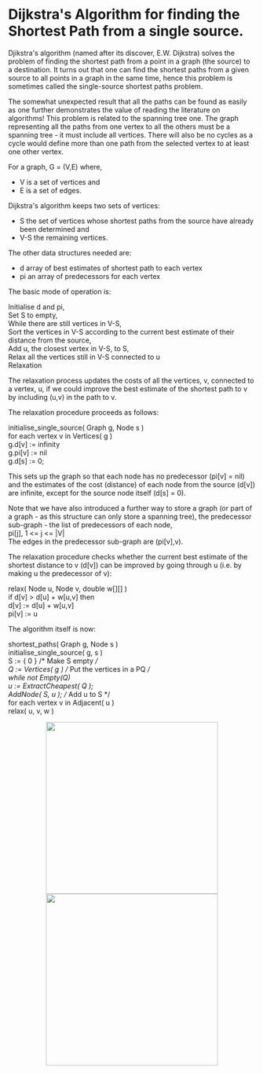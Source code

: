 # Dijkstra's Algorithm for finding the Shortest Path from a single source.

Djikstra's algorithm (named after its discover, E.W. Dijkstra) solves the problem of finding the shortest path from a point in a graph (the source) to a destination. It turns out that one can find the shortest paths from a given source to all points in a graph in the same time, hence this problem is sometimes called the single-source shortest paths problem.

The somewhat unexpected result that all the paths can be found as easily as one further demonstrates the value of reading the literature on algorithms!
This problem is related to the spanning tree one. The graph representing all the paths from one vertex to all the others must be a spanning tree - it must include all vertices. There will also be no cycles as a cycle would define more than one path from the selected vertex to at least one other vertex. 

For a graph,
G = (V,E)	where,	
- V is a set of vertices and
- E is a set of edges.

Dijkstra's algorithm keeps two sets of vertices:
- S	 	the set of vertices whose shortest paths from the source have already been determined and
- V-S	 	the remaining vertices.

The other data structures needed are:
- d	array of best estimates of shortest path to each vertex
- pi	an array of predecessors for each vertex

The basic mode of operation is:

  Initialise d and pi,<br />
  Set S to empty,<br />
  While there are still vertices in V-S,<br />
  Sort the vertices in V-S according to the current best estimate of their distance from the source,<br />
  Add u, the closest vertex in V-S, to S,<br />
  Relax all the vertices still in V-S connected to u<br />
  Relaxation<br />

The relaxation process updates the costs of all the vertices, v, connected to a vertex, u, if we could improve the best estimate of the shortest path to v by including (u,v) in the path to v.

The relaxation procedure proceeds as follows:

initialise_single_source( Graph g, Node s )<br />
   for each vertex v in Vertices( g )<br />
       g.d[v] := infinity<br />
       g.pi[v] := nil<br />
   g.d[s] := 0;<br />
   
This sets up the graph so that each node has no predecessor (pi[v] = nil) and the estimates of the cost (distance) of each node from the source (d[v]) are infinite, except for the source node itself (d[s] = 0).

Note that we have also introduced a further way to store a graph (or part of a graph - as this structure can only store a spanning tree), the predecessor sub-graph - the list of predecessors of each node,<br />
pi[j], 1 <= j <= |V|
<br />
The edges in the predecessor sub-graph are (pi[v],v).

The relaxation procedure checks whether the current best estimate of the shortest distance to v (d[v]) can be improved by going through u (i.e. by making u the predecessor of v):

relax( Node u, Node v, double w[][] )<br />
    if d[v] > d[u] + w[u,v] then<br />
       d[v] := d[u] + w[u,v]<br />
       pi[v] := u<br />
       
The algorithm itself is now:

  shortest_paths( Graph g, Node s )<br />
      initialise_single_source( g, s )<br />
      S := { 0 }        /* Make S empty */<br />
      Q := Vertices( g ) /* Put the vertices in a PQ */<br />
      while not Empty(Q) <br />
          u := ExtractCheapest( Q );<br />
          AddNode( S, u ); /* Add u to S */<br />
          for each vertex v in Adjacent( u )<br />
              relax( u, v, w )<br />


<p align="center">
  <img src="http://algo.ics.hawaii.edu/~nodari/teaching/f15/Notes/Topic-18/Fig-24-6-Dijkstra-Example.jpg" width="350"/>
  <img src="http://algo.ics.hawaii.edu/~nodari/teaching/f15/Notes/Topic-18/Fig-24-6-Dijkstra-Example.jpg" width="350"/>
</p>

